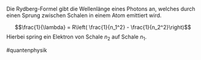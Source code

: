 Die Rydberg-Formel gibt die Wellenlänge eines Photons an, welches durch einen Sprung zwischen Schalen in einem Atom emittiert wird.

$$\frac{1}{\lambda} = R\left( \frac{1}{n_1^2} - \frac{1}{n_2^2}\right)$$
Hierbei spring ein Elektron von Schale $n_2$ auf Schale $n_1$. 


#quantenphysik  